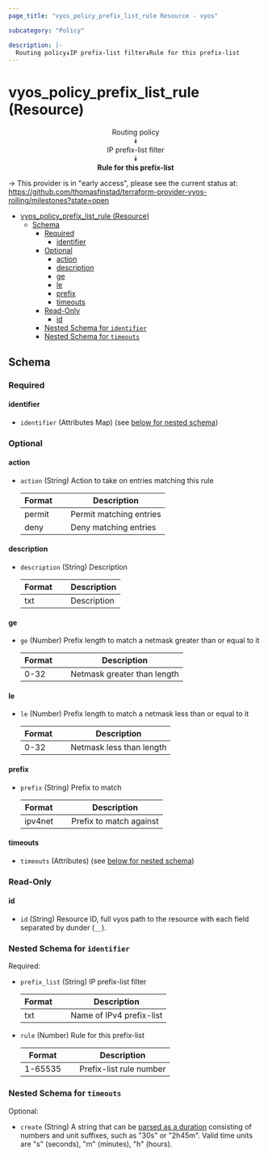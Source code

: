 ```yaml
---
page_title: "vyos_policy_prefix_list_rule Resource - vyos"

subcategory: "Policy"

description: |-
  Routing policy⯯IP prefix-list filter⯯Rule for this prefix-list
---
```


# vyos_policy_prefix_list_rule (Resource)
<center>

Routing policy  
⯯  
IP prefix-list filter  
⯯  
**Rule for this prefix-list**


</center>

-> This provider is in "early access", please see the current status at: https://github.com/thomasfinstad/terraform-provider-vyos-rolling/milestones?state=open

<!--TOC-->

- [vyos_policy_prefix_list_rule (Resource)](#vyos_policy_prefix_list_rule-resource)
  - [Schema](#schema)
    - [Required](#required)
      - [identifier](#identifier)
    - [Optional](#optional)
      - [action](#action)
      - [description](#description)
      - [ge](#ge)
      - [le](#le)
      - [prefix](#prefix)
      - [timeouts](#timeouts)
    - [Read-Only](#read-only)
      - [id](#id)
    - [Nested Schema for `identifier`](#nested-schema-for-identifier)
    - [Nested Schema for `timeouts`](#nested-schema-for-timeouts)

<!--TOC-->

<!-- schema generated by tfplugindocs -->
## Schema

### Required

#### identifier
- `identifier` (Attributes Map) (see [below for nested schema](#nestedatt--identifier))

### Optional

#### action
- `action` (String) Action to take on entries matching this rule

    |  Format  &emsp;|  Description              |
    |----------|---------------------------|
    |  permit  &emsp;|  Permit matching entries  |
    |  deny    &emsp;|  Deny matching entries    |
#### description
- `description` (String) Description

    |  Format  &emsp;|  Description  |
    |----------|---------------|
    |  txt     &emsp;|  Description  |
#### ge
- `ge` (Number) Prefix length to match a netmask greater than or equal to it

    |  Format  &emsp;|  Description                  |
    |----------|-------------------------------|
    |  0-32    &emsp;|  Netmask greater than length  |
#### le
- `le` (Number) Prefix length to match a netmask less than or equal to it

    |  Format  &emsp;|  Description               |
    |----------|----------------------------|
    |  0-32    &emsp;|  Netmask less than length  |
#### prefix
- `prefix` (String) Prefix to match

    |  Format   &emsp;|  Description              |
    |-----------|---------------------------|
    |  ipv4net  &emsp;|  Prefix to match against  |
#### timeouts
- `timeouts` (Attributes) (see [below for nested schema](#nestedatt--timeouts))

### Read-Only

#### id
- `id` (String) Resource ID, full vyos path to the resource with each field separated by dunder (`__`).

<a id="nestedatt--identifier"></a>
### Nested Schema for `identifier`

Required:

- `prefix_list` (String) IP prefix-list filter

    |  Format  &emsp;|  Description               |
    |----------|----------------------------|
    |  txt     &emsp;|  Name of IPv4 prefix-list  |
- `rule` (Number) Rule for this prefix-list

    |  Format   &emsp;|  Description              |
    |-----------|---------------------------|
    |  1-65535  &emsp;|  Prefix-list rule number  |


<a id="nestedatt--timeouts"></a>
### Nested Schema for `timeouts`

Optional:

- `create` (String) A string that can be [parsed as a duration](https://pkg.go.dev/time#ParseDuration) consisting of numbers and unit suffixes, such as &#34;30s&#34; or &#34;2h45m&#34;. Valid time units are &#34;s&#34; (seconds), &#34;m&#34; (minutes), &#34;h&#34; (hours).
